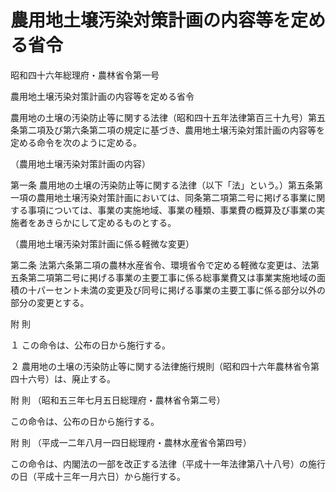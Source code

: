 # 農用地土壌汚染対策計画の内容等を定める省令

昭和四十六年総理府・農林省令第一号

農用地土壌汚染対策計画の内容等を定める省令

農用地の土壌の汚染防止等に関する法律（昭和四十五年法律第百三十九号）第五条第二項及び第六条第二項の規定に基づき、農用地土壌汚染対策計画の内容等を定める命令を次のように定める。

（農用地土壌汚染対策計画の内容）

第一条 農用地の土壌の汚染防止等に関する法律（以下「法」という。）第五条第一項の農用地土壌汚染対策計画においては、同条第二項第二号に掲げる事業に関する事項については、事業の実施地域、事業の種類、事業費の概算及び事業の実施者をあきらかにして定めるものとする。

（農用地土壌汚染対策計画に係る軽微な変更）

第二条 法第六条第二項の農林水産省令、環境省令で定める軽微な変更は、法第五条第二項第二号に掲げる事業の主要工事に係る総事業費又は事業実施地域の面積の十パーセント未満の変更及び同号に掲げる事業の主要工事に係る部分以外の部分の変更とする。

附 則

１ この命令は、公布の日から施行する。

２ 農用地の土壌の汚染防止等に関する法律施行規則（昭和四十六年農林省令第四十六号）は、廃止する。

附 則 （昭和五三年七月五日総理府・農林省令第二号）

この命令は、公布の日から施行する。

附 則 （平成一二年八月一四日総理府・農林水産省令第四号）

この命令は、内閣法の一部を改正する法律（平成十一年法律第八十八号）の施行の日（平成十三年一月六日）から施行する。
